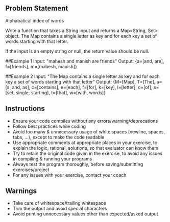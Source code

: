## Problem Statement
Alphabatical index of words

Write a function that takes a String input and returns a Map<String, Set<String>> object. 
The Map contains a single letter as key and for each key a set of words starting with that letter. 

If the input is an empty string or null, the return value should be null.

##Example 1
	Input:
		"mahesh and manish are friends"
	Output:
		{a=[and, are], f=[friends], m=[mahesh, manish]}


##Example 2
    Input: 
		"The Map contains a single letter as key and for each key a set of words starting with that letter"
	Output:
		{M=[Map], T=[The], a=[a, and, as], c=[contains], e=[each], f=[for], k=[key], l=[letter], o=[of], s=[set, single, starting], t=[that], w=[with, words]}

## Instructions
- Ensure your code compiles without any errors/warning/deprecations 
- Follow best practices while coding
- Avoid too many & unnecessary usage of white spaces (newline, spaces, tabs, ...), except to make the code readable
- Use appropriate comments at appropriate places in your exercise, to explain the logic, rational, solutions, so that evaluator can know them  
- Try to retain the original code given in the exercise, to avoid any issues in compiling & running your programs
- Always test the program thoroughly, before saving/submitting exercises/project
- For any issues with your exercise, contact your coach


## Warnings
- Take care of whitespace/trailing whitespace
- Trim the output and avoid special characters
- Avoid printing unnecessary values other than expected/asked output
